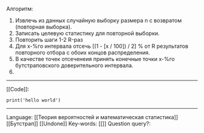 Алгоритм:
1. Извлечь из данных случайную выборку размера n с возвратом (повторная выборка).
2. Записать целевую статистику для повторной выборки.
3. Повторить шаги 1-2 R-раз
4. Для x-%го интервала отсечь [(1 - [x / 100]) / 2] % от R результатов повторного отбора с обоих концов распределения.
5. В качестве точек отсеченеия принять конечные точки x-%го бутстраповского доверительного интервала.
6. 
___
[[Code]]:
```
print('hello world')
```
___
Language: [[Теория вероятностей и математическая статистика]] [[Бутстрап]] [[Undone]]
Key-words:  [[]]
Question query?: 